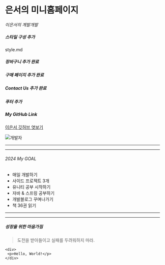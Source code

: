 # 은서의 미니홈페이지
*이은서의 계발개발*


##### 스타일 구성 추가
style.md 


##### 장바구니 추가 완료

##### 구매 페이지 추가 완료

##### Contact Us 추가 완료

##### 푸터 추가


##### My GitHub Link

[이은서 깃허브 엿보기](https://github.com/str-leshs)


![개발자](https://avatars.githubusercontent.com/u/125110572?v=4g)

---
---
###### 2024 My GOAL
- 매일 개발하기
- 사이드 프로젝트 3개
- 유니티 공부 시작하기
- 자바 & 스프링 공부하기
- 개발블로그 꾸며나가기
- 책 36권 읽기

---
---

##### 성장을 위한 마음가짐
> 도전을 받아들이고 실패를 두려워하지 마라.

```
<div>
 <p>Hello, World!</p>
</div>

```